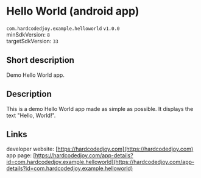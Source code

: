 # Hello World (android app)

<code>com.hardcodedjoy.example.helloworld</code> <code>v1.0.0</code><br/>
minSdkVersion: <code>8</code><br/>
targetSdkVersion: <code>33</code><br/>

## Short description

Demo Hello World app.


## Description

This is a demo Hello World app made as simple as possible. It displays the text "Hello, World!".


## Links

developer website: [https://hardcodedjoy.com](https://hardcodedjoy.com)<br/>
app page: [https://hardcodedjoy.com/app-details?id=com.hardcodedjoy.example.helloworld](https://hardcodedjoy.com/app-details?id=com.hardcodedjoy.example.helloworld)<br/>
